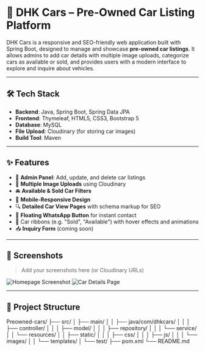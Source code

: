 # 🚗 DHK Cars – Pre-Owned Car Listing Platform

DHK Cars is a responsive and SEO-friendly web application built with Spring Boot, designed to manage and showcase **pre-owned car listings**. It allows admins to add car details with multiple image uploads, categorize cars as available or sold, and provides users with a modern interface to explore and inquire about vehicles.

---

## 🛠️ Tech Stack

- **Backend**: Java, Spring Boot, Spring Data JPA
- **Frontend**: Thymeleaf, HTML5, CSS3, Bootstrap 5
- **Database**: MySQL
- **File Upload**: Cloudinary (for storing car images)
- **Build Tool**: Maven

---

## ✨ Features

- 🔐 **Admin Panel**: Add, update, and delete car listings
- 📸 **Multiple Image Uploads** using Cloudinary
- 🚘 **Available & Sold Car Filters**
- 📱 **Mobile-Responsive Design**
- 🔍 **Detailed Car View Pages** with schema markup for SEO
- 💬 **Floating WhatsApp Button** for instant contact
- 🎨 Car ribbons (e.g. "Sold", "Available") with hover effects and animations
- 📥 **Inquiry Form** (coming soon)

---

## 📸 Screenshots

> Add your screenshots here (or Cloudinary URLs)

![Homepage Screenshot](https://via.placeholder.com/800x400?text=Homepage)
![Car Details Page](https://via.placeholder.com/800x400?text=Car+Details+Page)

---

## 📂 Project Structure

Preowned-cars/
├── src/
│ ├── main/
│ │ ├── java/com/dhkcars/
│ │ │ ├── controller/
│ │ │ ├── model/
│ │ │ ├── repository/
│ │ │ └── service/
│ │ └── resources/
│ │ ├── static/
│ │ │ ├── css/
│ │ │ ├── js/
│ │ │ └── images/
│ │ └── templates/
│ └── test/
├── pom.xml
└── README.md
